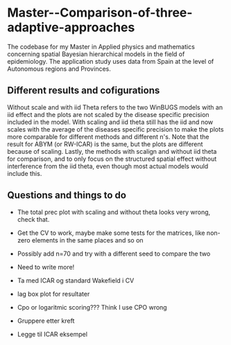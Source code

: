 # Master--Comparison-of-three-adaptive-approaches
The codebase for my Master in Applied physics and mathematics concerning spatial Bayesian hierarchical models in the field of epidemiology. The application study uses data from Spain at the level of Autonomous regions and Provinces.

## Different results and cofigurations
Without scale and with iid Theta refers to the two WinBUGS models with an iid effect and the plots are not scaled by the disease specific precision included in the model. With scaling and iid theta still has the iid and now scales with the average of the diseases specific precision to make the plots more comparable for different methods and different n's. Note that the result for ABYM (or RW-ICAR) is the same, but the plots are different because of scaling. Lastly, the methods with scalign and without iid theta for comparison, and to only focus on the structured spatial effect without interference from the iid theta, even though most actual models would include this.


## Questions and things to do

* The total prec plot with scaling and without theta looks very wrong, check that.
* Get the CV to work, maybe make some tests for the matrices, like non-zero elements in the same places and so on
* Possibly add n=70 and try with a different seed to compare the two
* Need to write more!
* Ta med ICAR og standard Wakefield i CV
* lag box plot for resultater
* Cpo or logaritmic scoring??? Think I use CPO wrong

* Gruppere etter kreft
* Legge til ICAR eksempel
